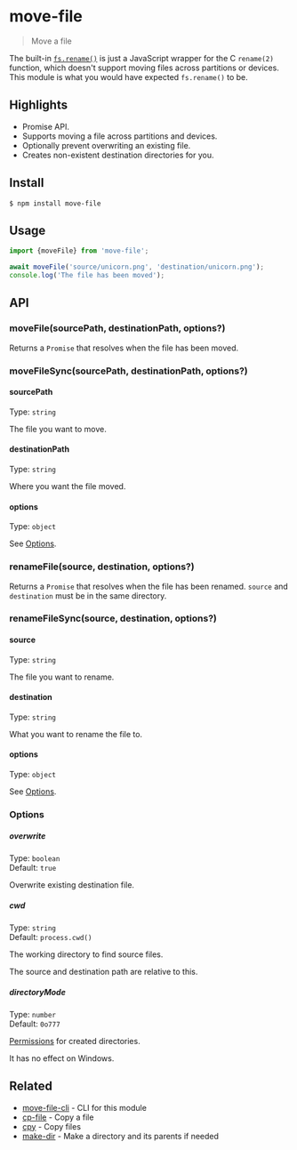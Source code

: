 # move-file

> Move a file

The built-in [`fs.rename()`](https://nodejs.org/api/fs.html#fs_fs_rename_oldpath_newpath_callback) is just a JavaScript wrapper for the C `rename(2)` function, which doesn't support moving files across partitions or devices. This module is what you would have expected `fs.rename()` to be.

## Highlights

- Promise API.
- Supports moving a file across partitions and devices.
- Optionally prevent overwriting an existing file.
- Creates non-existent destination directories for you.

## Install

```
$ npm install move-file
```

## Usage

```js
import {moveFile} from 'move-file';

await moveFile('source/unicorn.png', 'destination/unicorn.png');
console.log('The file has been moved');
```

## API

### moveFile(sourcePath, destinationPath, options?)

Returns a `Promise` that resolves when the file has been moved.

### moveFileSync(sourcePath, destinationPath, options?)

#### sourcePath

Type: `string`

The file you want to move.

#### destinationPath

Type: `string`

Where you want the file moved.

#### options

Type: `object`

See [Options](#options-2).

### renameFile(source, destination, options?)

Returns a `Promise` that resolves when the file has been renamed. `source` and `destination` must be in the same directory.

### renameFileSync(source, destination, options?)

#### source

Type: `string`

The file you want to rename.

#### destination

Type: `string`

What you want to rename the file to.

#### options

Type: `object`

See [Options](#options-2).

### Options

##### overwrite

Type: `boolean`\
Default: `true`

Overwrite existing destination file.

##### cwd

Type: `string`\
Default: `process.cwd()`

The working directory to find source files.

The source and destination path are relative to this.

##### directoryMode

Type: `number`\
Default: `0o777`

[Permissions](https://en.wikipedia.org/wiki/File-system_permissions#Numeric_notation) for created directories.

It has no effect on Windows.

## Related

- [move-file-cli](https://github.com/sindresorhus/move-file-cli) - CLI for this module
- [cp-file](https://github.com/sindresorhus/cp-file) - Copy a file
- [cpy](https://github.com/sindresorhus/cpy) - Copy files
- [make-dir](https://github.com/sindresorhus/make-dir) - Make a directory and its parents if needed
